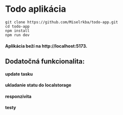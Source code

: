 # Todo aplikácia
    git clone https://github.com/Miselrkba/todo-app.git
    cd todo-app
    npm install
    npm run dev

#### Aplikácia beží na http://localhost:5173.


## Dodatočná funkcionalita:
#### update tasku
#### ukladanie statu do localstorage
#### responzivita
#### testy
    
